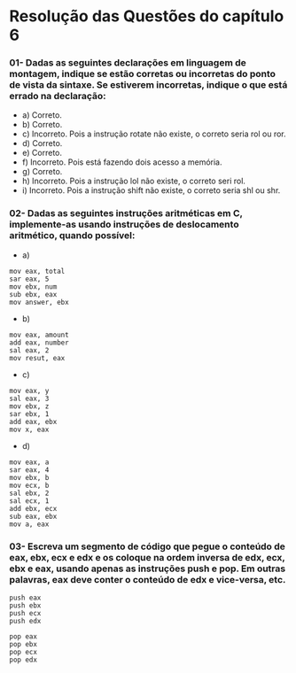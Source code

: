 # Resolução das Questões do capítulo 6

### 01- Dadas as seguintes declarações em linguagem de montagem, indique se estão corretas ou incorretas do ponto de vista da sintaxe. Se estiverem incorretas, indique o que está errado na declaração:

- a) Correto.
- b) Correto.
- c) Incorreto. Pois a instrução rotate não existe, o correto seria rol ou ror.
- d) Correto.
- e) Correto.
- f) Incorreto. Pois está fazendo dois acesso a memória.
- g) Correto.
- h) Incorreto. Pois a instrução lol não existe, o correto seri rol.
- i) Incorreto. Pois a instrução shift não existe, o correto seria shl ou shr.

### 02- Dadas as seguintes instruções aritméticas em C, implemente-as usando instruções de deslocamento aritmético, quando possível:

- a)
```assembly
mov eax, total
sar eax, 5
mov ebx, num
sub ebx, eax
mov answer, ebx
```

- b)
```assembly
mov eax, amount
add eax, number
sal eax, 2
mov resut, eax
```

- c)
```assembly
mov eax, y
sal eax, 3
mov ebx, z
sar ebx, 1
add eax, ebx
mov x, eax
```

- d)
```assembly
mov eax, a
sar eax, 4
mov ebx, b
mov ecx, b
sal ebx, 2
sal ecx, 1
add ebx, ecx
sub eax, ebx
mov a, eax
```

### 03- Escreva um segmento de código que pegue o conteúdo de eax, ebx, ecx e edx e os coloque na ordem inversa de edx, ecx, ebx e eax, usando apenas as instruções push e pop. Em outras palavras, eax deve conter o conteúdo de edx e vice-versa, etc.
```assembly
push eax
push ebx
push ecx
push edx

pop eax
pop ebx
pop ecx
pop edx
```